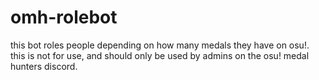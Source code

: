 # omh-rolebot
this bot roles people depending on how many medals they have on osu!.
this is not for use, and should only be used by admins on the osu! medal hunters discord.
